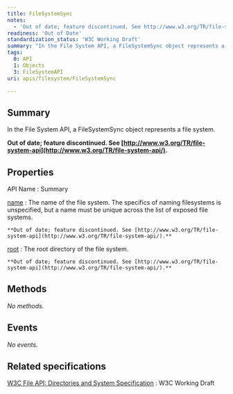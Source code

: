 ```yaml
---
title: FileSystemSync
notes:
  - 'Out of date; feature discontinued. See http://www.w3.org/TR/file-system-api/.'
readiness: 'Out of Date'
standardization_status: 'W3C Working Draft'
summary: "In the File System API, a FileSystemSync object represents a file system.\n"
tags:
  0: API
  1: Objects
  3: FileSystemAPI
uri: apis/filesystem/FileSystemSync

---
```

## <span>Summary</span>

In the File System API, a FileSystemSync object represents a file system.

**Out of date; feature discontinued. See [http://www.w3.org/TR/file-system-api](http://www.w3.org/TR/file-system-api/).**

## <span>Properties</span>

API Name
:   Summary

[name](/apis/filesystem/FileSystemSync/name)
:   The name of the file system. The specifics of naming filesystems is unspecified, but a name must be unique across the list of exposed file systems.

    **Out of date; feature discontinued. See [http://www.w3.org/TR/file-system-api](http://www.w3.org/TR/file-system-api/).**

[root](/apis/filesystem/FileSystemSync/root)
:   The root directory of the file system.

    **Out of date; feature discontinued. See [http://www.w3.org/TR/file-system-api](http://www.w3.org/TR/file-system-api/).**

## <span>Methods</span>

*No methods.*

## <span>Events</span>

*No events.*

## <span>Related specifications</span>

[W3C File API: Directories and System Specification](http://dev.w3.org/2009/dap/file-system/pub/FileSystem/)
:   W3C Working Draft
